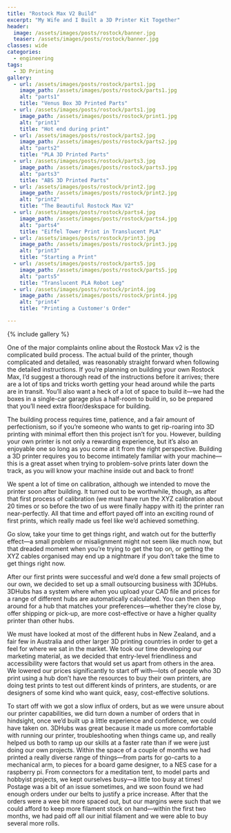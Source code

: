 ```yaml
---
title: "Rostock Max V2 Build"
excerpt: "My Wife and I Built a 3D Printer Kit Together"
header:
  image: /assets/images/posts/rostock/banner.jpg
  teaser: /assets/images/posts/rostock/banner.jpg
classes: wide
categories:
  - engineering
tags:
  - 3D Printing
gallery:
  - url: /assets/images/posts/rostock/parts1.jpg
    image_path: /assets/images/posts/rostock/parts1.jpg
    alt: "parts1"
    title: "Venus Box 3D Printed Parts"
  - url: /assets/images/posts/rostock/parts1.jpg
    image_path: /assets/images/posts/rostock/print1.jpg
    alt: "print1"
    title: "Hot end during print"
  - url: /assets/images/posts/rostock/parts2.jpg
    image_path: /assets/images/posts/rostock/parts2.jpg
    alt: "parts2"
    title: "PLA 3D Printed Parts"
  - url: /assets/images/posts/rostock/parts3.jpg
    image_path: /assets/images/posts/rostock/parts3.jpg
    alt: "parts3"
    title: "ABS 3D Printed Parts"
  - url: /assets/images/posts/rostock/print2.jpg
    image_path: /assets/images/posts/rostock/print2.jpg
    alt: "print2"
    title: "The Beautiful Rostock Max V2"
  - url: /assets/images/posts/rostock/parts4.jpg
    image_path: /assets/images/posts/rostock/parts4.jpg
    alt: "parts4"
    title: "Eiffel Tower Print in Translucent PLA"
  - url: /assets/images/posts/rostock/print3.jpg
    image_path: /assets/images/posts/rostock/print3.jpg
    alt: "print3"
    title: "Starting a Print"
  - url: /assets/images/posts/rostock/parts5.jpg
    image_path: /assets/images/posts/rostock/parts5.jpg
    alt: "parts5"
    title: "Translucent PLA Robot Leg"
  - url: /assets/images/posts/rostock/print4.jpg
    image_path: /assets/images/posts/rostock/print4.jpg
    alt: "print4"
    title: "Printing a Customer's Order"

---
```

{% include gallery %}

One of the major complaints online about the Rostock Max v2 is the complicated build process. The actual build of the printer, though complicated and detailed, was reasonably straight forward when following the detailed instructions. If you’re planning on building your own Rostock Max, I’d suggest a thorough read of the instructions before it arrives; there are a lot of tips and tricks worth getting your head around while the parts are in transit. You’ll also want a heck of a lot of space to build it—we had the boxes in a single-car garage plus a half-room to build in, so be prepared that you’ll need extra floor/deskspace for building.

The building process requires time, patience, and a fair amount of perfectionism, so if you’re someone who wants to get rip-roaring into 3D printing with minimal effort then this project isn’t for you. However, building your own printer is not only a rewarding experience, but it’s also an enjoyable one so long as you come at it from the right perspective. Building a 3D printer requires you to become intimately familiar with your machine—this is a great asset when trying to problem-solve prints later down the track, as you will know your machine inside out and back to front!

We spent a lot of time on calibration, although we intended to move the printer soon after building. It turned out to be worthwhile, though, as after that first process of calibration (we must have run the XYZ calibration about 20 times or so before the two of us were finally happy with it) the printer ran near-perfectly. All that time and effort payed off into an exciting round of first prints, which really made us feel like we’d achieved something.

Go slow, take your time to get things right, and watch out for the butterfly effect—a small problem or misalignment might not seem like much now, but that dreaded moment when you’re trying to get the top on, or getting the XYZ cables organised may end up a nightmare if you don’t take the time to get things right now.

After our first prints were successful and we’d done a few small projects of our own, we decided to set up a small outsourcing business with 3DHubs. 3DHubs has a system where when you upload your CAD file and prices for a range of different hubs are automatically calculated. You can then shop around for a hub that matches your preferences—whether they’re close by, offer shipping or pick-up, are more cost-effective or have a higher quality printer than other hubs.

We must have looked at most of the different hubs in New Zealand, and a fair few in Australia and other larger 3D printing countries in order to get a feel for where we sat in the market. We took our time developing our marketing material, as we decided that entry-level friendliness and accessibility were factors that would set us apart from others in the area. We lowered our prices significantly to start off with—lots of people who 3D print using a hub don’t have the resources to buy their own printers, are doing test prints to test out different kinds of printers, are students, or are designers of some kind who want quick, easy, cost-effective solutions.

To start off with we got a slow influx of orders, but as we were unsure about our printer capabilities, we did turn down a number of orders that in hindsight, once we’d built up a little experience and confidence, we could have taken on. 3DHubs was great because it made us more comfortable with running our printer, troubleshooting when things came up, and really helped us both to ramp up our skills at a faster rate than if we were just doing our own projects. Within the space of a couple of months we had printed a really diverse range of things—from parts for go-carts to a mechanical arm, to pieces for a board game designer, to a NES case for a raspberry pi. From connectors for a meditation tent, to model parts and hobbyist projects, we kept ourselves busy—a little too busy at times! Postage was a bit of an issue sometimes, and we soon found we had enough orders under our belts to justify a price increase. After that the orders were a wee bit more spaced out, but our margins were such that we could afford to keep more filament stock on hand—within the first two months, we had paid off all our initial filament and we were able to buy several more rolls.

